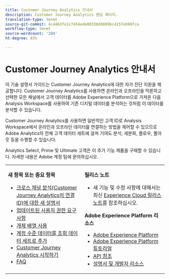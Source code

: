 ```yaml
---
title: Customer Journey Analytics 안내서
description: Customer Journey Analytics 랜딩 페이지.
translation-type: tm+mt
source-git-commit: 4c4463fe1c7454ede80330d8889bc4157eb99fca
workflow-type: tm+mt
source-wordcount: '284'
ht-degree: 83%

---
```



# Customer Journey Analytics 안내서

이 기술 설명서 가이드는 Customer Journey Analytics에 대한 자가 진단 지원을 제공합니다. Customer Journey Analytics를 사용하면 온라인과 오프라인을 막론하고 선택한 모든 채널에서 고객 데이터를 Adobe Experience Platform으로 가져온 다음 Analysis Workspace를 사용하여 기존 디지털 데이터를 분석하는 것처럼 이 데이터를 분석할 수 있습니다.

Customer Journey Analytics를 사용하면 일반적인 고객 ID로 Analysis Workspace에서 온라인과 오프라인 데이터를 연결하는 방법을 제어할 수 있으므로 Adobe Analytics의 전체 고객 데이터 세트에 걸쳐 기여도 분석, 세분화, 플로우, 폴아웃 등을 수행할 수 있습니다.

Analytics Select, Prime 및 Ultimate 고객은 이 추가 기능 제품을 구매할 수 있습니다. 자세한 내용은 Adobe 계정 팀에 문의하십시오.

<table frame="none"> 
 <tbody> 
  <tr> 
   <td colname="col1" colsep="0" rowsep="0" valign="top"> <p class="head"> <b>새 항목 또는 중요 항목</b> </p> <p> 
     <ul>
      <li><a href="https://experienceleague.adobe.com/docs/analytics-platform/using/cja-connections/cca/overview.html?lang=en#cja-connections"> 크로스 채널 분석(Customer Journey Analytics의 연결 ID)에 대한 새 설명서  </a> </li>
      <li><a href="https://experienceleague.adobe.com/docs/analytics-platform/using/cja-overview/cja-overview.html?lang=en#admin-access-permissions"> 업데이트된 사용자 권한 요구 사항  </a> </li>
      <li><a href="https://experienceleague.adobe.com/docs/analytics-platform/using/cja-usecases/object-arrays.html?lang=en#cja-usecases"> 개체 배열 사용 </a> </li>
      <li><a href="https://docs.adobe.com/content/help/ko-KR/analytics-platform/using/cja-usecases/b2b.html"> 계정 수준 데이터를 조회 데이터 세트로 추가 </a> </li>
      <li><a href="https://docs.adobe.com/content/help/ko-KR/analytics-platform/using/cja-overview/cja-getting-started.html"> Customer Journey Analytics 시작하기 </a> </li> 
      <li><a href="https://docs.adobe.com/content/help/ko-KR/analytics-platform/using/cja-overview/cja-faq.html"> FAQ</a> </li> 
   <td colname="col2" valign="top"> <p class="head"><b>릴리스 노트</b> </p> 
    <ul> 
     <li>새 기능 및 수정 사항에 대해서는 최신 <a href="https://docs.adobe.com/content/help/ko-KR/release-notes/experience-cloud/current.html" format="https" scope="external">Experience Cloud 릴리스 노트</a>를 참조하십시오. </li> 
    </ul> <p class="head"> <b>Adobe Experience Platform 리소스</b> </p> 
    <ul> 
     <li><a href="https://www.adobe.com/experience-platform.html" format="http" scope="external"> Adobe Experience Platform</a> </li> 
     <li> <a href="https://www.adobe.io/apis/experienceplatform/home/tutorials.html" format="https" scope="external">Adobe Experience Platform 튜토리얼</a> </li> 
     <li><a href="https://www.adobe.io/apis/experienceplatform/home/api-reference.html" format="https" scope="external"> API 참조</a> </li> 
     <li><a href="https://www.adobe.com/kr/experience-platform/documentation-and-developer-resources.html" format="https" scope="external"> 설명서 및 개발자 리소스</a> </li> 
    </ul> </td> 
  </tr> 
 </tbody> 
</table>